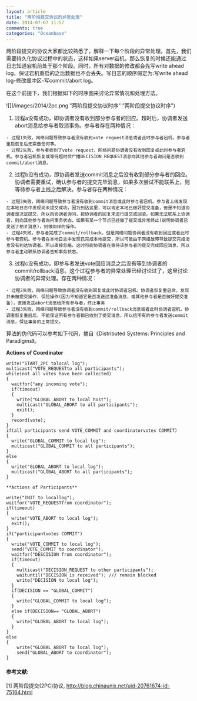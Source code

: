 ```yaml
---
layout: article
title: "两阶段提交协议的异常处理"
date: 2014-07-07 11:57
comments: true
categories: "Oceanbase"
---
```



  两阶段提交的协议大家都比较熟悉了，解释一下每个阶段的异常处理。首先，我们需要持久化协议过程中的状态，这样如果server宕机，那么恢复的时候还能通过日志知道宕机前处于那个阶段。同时，所有对数据的修改都会先写write ahead log，保证宕机重启的之后数据也不会丢失。写日志的顺序假定为:写write ahead log-修改缓冲区-写commit/abort log。

  在这个前提下，我们根据如下的时序图来讨论异常情况和处理方法。

![](/images/2014/2pc.png "两阶段提交协议时序" "两阶段提交协议时序")

  1. 过程a没有成功，即协调者没有收到部分参与者的回应。超时后，协调者发送abort消息给参与者取消事务。参与者存在两种情况：

  	- 过程1失败，网络问题导致参与者没有收到vote request消息或者此时参与者宕机。参与者重启恢复后无需做任何事。
  	- 过程2失败，参与者收到了vote request，网络问题协调者没有收到回复或此时参与者宕机。参与者宕机恢复或等待超时后广播DECISION_REQUEST消息向其他参与者询问是否收到commit/abort消息。

  2. 过程b没有成功，即协调者发送commit消息之后没有收到部分参与者的回应。协调者需要重试，确认参与者的提交完毕消息，如果多次尝试不能联系上，则等待参与者上线之后解决。参与者存在两种情况：

  	- 过程3失败，网络问题导致参与者没有收到commit消息或此时参与者宕机。参与者上线发现在本地日志中发现尚未提交成功，因为到达这里，可以肯定本地已做好提交准备，但是不知道协调者是决定提交，所以向协调者询问，按协调者的回复来进行提交或回滚。如果无法联系上协调者，则向其他参与者询问事务状态，如果有某一个节点已经做了提交或异常终止(说明协调者已发送了相关消息)，则做同样的操作。
  	- 过程4失败，参与者完成了commit/rollback，但是网络问题协调者没有收到回应或者此时参与者宕机。参与者在本地日志中发现已完成本地提交，所以可能由于网络故障导致提交完成消息没有到达协调者。所以直接忽略。这时可能协调者在等待该参与者的提交完成回应消息，所以参与者主动联系协调者告知事务状态。

  3. 过程c没有成功，即参与者发送vote回应消息之后没有等到协调者的commit/rollback消息。这个过程参与者的异常处理已经讨论过了，这里讨论协调者的异常处理。存在两种情况：

  	- 过程2失败，网络问题导致协调者没有收到回复或此时协调者宕机。协调者恢复重启后，发现并未做提交操作，保险操作(因为不知道它是否发送过准备消息，或其他参与者是否做好提交准备)，直接发送abort消息给所有参与者，终止事务
  	- 过程3失败，网络问题导致参与者没有收到commit/rollback消息或者此时协调者宕机。协调者恢复重启后，不能保证所有参与者都已收到了提交消息，所以给所有的参与者发送commit消息，保证事务的正常提交。

<!--more-->

  算法的伪代码可以参考如下代码，摘自《Distributed Systems: Principles and Paradigms》。

  **Actions of Coordinator**

	write("START_2PC tolocal log");
	multicast("VOTE_REQUESTto all participants");
	while(not all votes have been collected)
	{
	  waitfor("any incoming vote");
	  if(timeout)
	  {
	    write("GLOBAL_ABORT to local host");
	    multicast("GLOBAL_ABORT to all participants");
	    exit();
	  }
	  record(vote);
	}
	if(all participants send VOTE_COMMIT and coordinatorvotes COMMIT)
	{
	  write("GLOBAL_COMMIT to local log");
	  multicast("GLOBAL_COMMIT to all participants");
	}
	else
	{
	  write("GLOBAL_ABORT to local log");
	  multicast("GLOBAL_ABORT to all participants");
	}
	
	**Actions of Participants**

	write("INIT to locallog");
	waitfor("VOTE_REQUESTfrom coordinator");
	if(timeout)
	{
	  write("VOTE_ABORT to local log");
	  exit();
	}
	if("participantvotes COMMIT")
	{
	  write("VOTE_COMMIT to local log");
	  send("VOTE_COMMIT to coordinator");
	  waitfor("DESCISION from coordinator");
	  if(timeout)
	  {
	    multicast("DECISION_REQUEST to other participants");
	    waituntil("DECISION is received"); /// remain blocked
	    write("DECISION to local log");
	  }
	  if(DECISION == "GLOBAL_COMMIT")
	  {
	    write("GLOBAL_COMMIT to local log");
	  }
	  else if(DECISION== "GLOBAL_ABORT")
	  {
	    write("GLOBAL_ABORT to local log");
	  }
	}
	else
	{
	    write("GLOBAL_ABORT to local log");
	    send("GLOBAL_ABORT to coordinator");
	}

[1]:http://blog.chinaunix.net/uid-20761674-id-75164.html "两阶段提交(2PC)协议"
#### 参考文献:

  \[1] 两阶段提交(2PC)协议, <http://blog.chinaunix.net/uid-20761674-id-75164.html>
